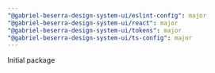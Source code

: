 ```yaml
---
"@gabriel-beserra-design-system-ui/eslint-config": major
"@gabriel-beserra-design-system-ui/react": major
"@gabriel-beserra-design-system-ui/tokens": major
"@gabriel-beserra-design-system-ui/ts-config": major
---
```


Initial package
